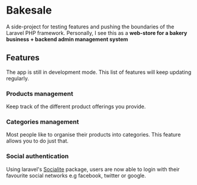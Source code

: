 # Bakesale

A side-project for testing features and pushing the boundaries of the Laravel PHP framework. Personally, I see this as a __web-store for a bakery business + backend admin management system__

## Features

The app is still in development mode. This list of features will keep updating regularly. 

### Products management

Keep track of the different product offerings you provide.

### Categories management

Most people like to organise their products into categories. This feature allows you to do just that.

### Social authentication

Using laravel's [Socialite](https://github.com/laravel/socialite) package, users are now able to login with their favourite social networks e.g facebook, twitter or google.

